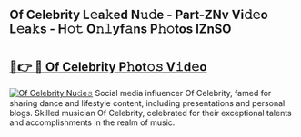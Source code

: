 ## Of Celebrity L𝚎a𝚔ed N𝚞𝚍e - Part-ZNv Vi𝚍𝚎o L𝚎a𝚔s - H𝚘𝚝 O𝚗𝚕yf𝚊ns P𝚑𝚘tos lZnSO

# <h2><a href="http://kf9nool.oniu.top/?m=Of+Celebrity">🔗👉 🔴 Of Celebrity P𝚑ot𝚘𝚜 V𝚒d𝚎o</a></h2>

[![Of Celebrity Nu𝚍e𝚜](https://i.imgur.com/0qMVB7G.gif)](http://kf9nool.oniu.top/?m=Of+Celebrity)
Social media influencer Of Celebrity, famed for sharing dance and lifestyle content, including presentations and personal blogs. Skilled musician Of Celebrity, celebrated for their exceptional talents and accomplishments in the realm of music.  
